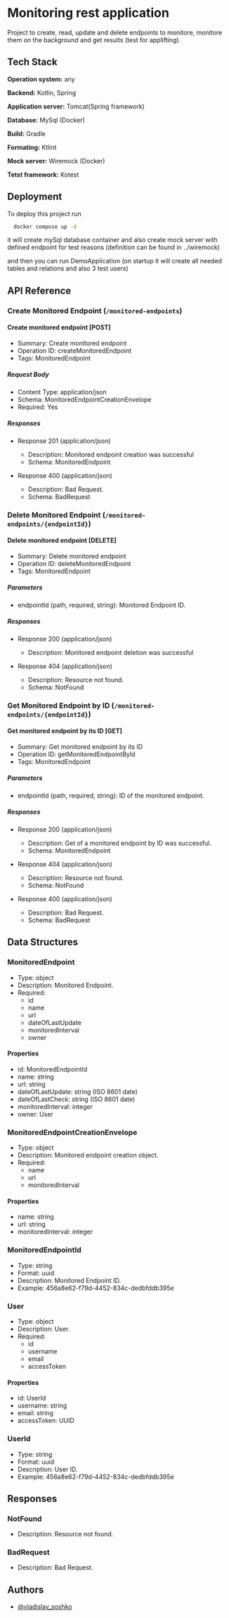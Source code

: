 
# Monitoring rest application
Project to create, read, update and delete endpoints to monitore, monitore them on the background and get results (test for applifting).




## Tech Stack

**Operation system:** any 

**Backend:** Kotlin, Spring

**Application server:** Tomcat(Spring framework)

**Database:** MySql (Docker)

**Build:** Gradle

**Formating:** Ktlint

**Mock server:** Wiremock (Docker)

**Tetst framework:** Kotest

## Deployment

To deploy this project run

```bash
  docker compose up -d
```
it will create mySql database container and also create mock server with defined endpoint for test reasons (definition can be found in ../wiremock)

and then you can run DemoApplication (on startup it will create all needed tables and relations and also 3 test users) 


## API Reference
### Create Monitored Endpoint (`/monitored-endpoints`)

#### Create monitored endpoint [POST]

- Summary: Create monitored endpoint
- Operation ID: createMonitoredEndpoint
- Tags: MonitoredEndpoint

##### Request Body

- Content Type: application/json
- Schema: MonitoredEndpointCreationEnvelope
- Required: Yes

##### Responses

- Response 201 (application/json)
    - Description: Monitored endpoint creation was successful
    - Schema: MonitoredEndpoint

- Response 400 (application/json)
    - Description: Bad Request.
    - Schema: BadRequest

### Delete Monitored Endpoint (`/monitored-endpoints/{endpointId}`)

#### Delete monitored endpoint [DELETE]

- Summary: Delete monitored endpoint
- Operation ID: deleteMonitoredEndpoint
- Tags: MonitoredEndpoint

##### Parameters

- endpointId (path, required, string): Monitored Endpoint ID.

##### Responses

- Response 200 (application/json)
    - Description: Monitored endpoint deletion was successful

- Response 404 (application/json)
    - Description: Resource not found.
    - Schema: NotFound
 
### Get Monitored Endpoint by ID (`/monitored-endpoints/{endpointId}`)

#### Get monitored endpoint by its ID [GET]

- Summary: Get monitored endpoint by its ID
- Operation ID: getMonitoredEndpointById
- Tags: MonitoredEndpoint

##### Parameters

- endpointId (path, required, string): ID of the monitored endpoint.

##### Responses

- Response 200 (application/json)
    - Description: Get of a monitored endpoint by ID was successful.
    - Schema: MonitoredEndpoint

- Response 404 (application/json)
    - Description: Resource not found.
    - Schema: NotFound

- Response 400 (application/json)
    - Description: Bad Request.
    - Schema: BadRequest

## Data Structures

### MonitoredEndpoint

- Type: object
- Description: Monitored Endpoint.
- Required:
  - id
  - name
  - url
  - dateOfLastUpdate
  - monitoredInterval
  - owner

#### Properties

- id: MonitoredEndpointId
- name: string
- url: string
- dateOfLastUpdate: string (ISO 8601 date)
- dateOfLastCheck: string (ISO 8601 date)
- monitoredInterval: integer
- owner: User

### MonitoredEndpointCreationEnvelope

- Type: object
- Description: Monitored endpoint creation object.
- Required:
  - name
  - url
  - monitoredInterval

#### Properties

- name: string
- url: string
- monitoredInterval: integer

### MonitoredEndpointId

- Type: string
- Format: uuid
- Description: Monitored Endpoint ID.
- Example: 456a8e62-f79d-4452-834c-dedbfddb395e

### User

- Type: object
- Description: User.
- Required:
  - id
  - username
  - email
  - accessToken

#### Properties

- id: UserId
- username: string
- email: string
- accessToken: UUID

### UserId

- Type: string
- Format: uuid
- Description: User ID.
- Example: 456a8e62-f79d-4452-834c-dedbfddb395e

## Responses

### NotFound

- Description: Resource not found.

### BadRequest

- Description: Bad Request.


## Authors

- [@vladislav_soshko](https://github.com/GreenTheSnail)


